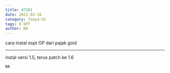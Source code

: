 ```yaml
---
title: 47201
date: 2021-03-16
category: Tanya-SC
tags: E-SPT
author: NA
---
```


cara instal espt OP dari pajak goid

---

instal versi 1.5, terus patch ke 1.6

`NA`
